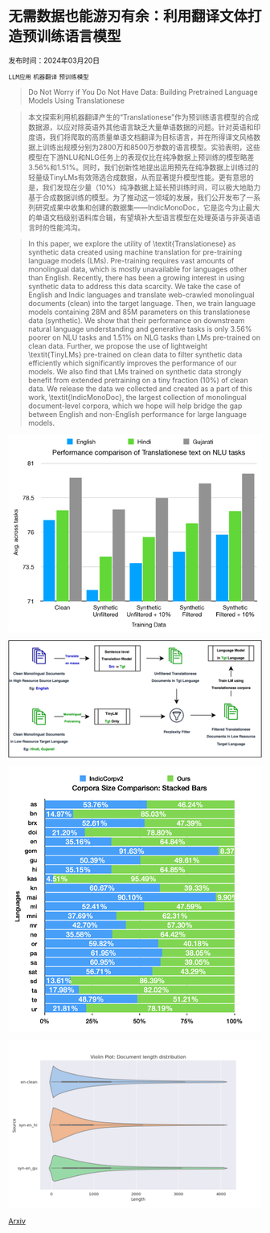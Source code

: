 # 无需数据也能游刃有余：利用翻译文体打造预训练语言模型

发布时间：2024年03月20日

`LLM应用` `机器翻译` `预训练模型`

> Do Not Worry if You Do Not Have Data: Building Pretrained Language Models Using Translationese

> 本文探索利用机器翻译产生的“Translationese”作为预训练语言模型的合成数据源，以应对除英语外其他语言缺乏大量单语数据的问题。针对英语和印度语，我们将爬取的高质量单语文档翻译为目标语言，并在所得译文风格数据上训练出规模分别为2800万和8500万参数的语言模型。实验表明，这些模型在下游NLU和NLG任务上的表现仅比在纯净数据上预训练的模型略差3.56\%和1.51\%。同时，我们创新性地提出运用预先在纯净数据上训练过的轻量级TinyLMs有效筛选合成数据，从而显著提升模型性能。更有意思的是，我们发现在少量（10\%）纯净数据上延长预训练时间，可以极大地助力基于合成数据训练的模型。为了推动这一领域的发展，我们公开发布了一系列研究成果中收集和创建的数据集——IndicMonoDoc，它是迄今为止最大的单语文档级别语料库合辑，有望填补大型语言模型在处理英语与非英语语言时的性能鸿沟。

> In this paper, we explore the utility of \textit{Translationese} as synthetic data created using machine translation for pre-training language models (LMs). Pre-training requires vast amounts of monolingual data, which is mostly unavailable for languages other than English. Recently, there has been a growing interest in using synthetic data to address this data scarcity. We take the case of English and Indic languages and translate web-crawled monolingual documents (clean) into the target language. Then, we train language models containing 28M and 85M parameters on this translationese data (synthetic). We show that their performance on downstream natural language understanding and generative tasks is only 3.56\% poorer on NLU tasks and 1.51\% on NLG tasks than LMs pre-trained on clean data. Further, we propose the use of lightweight \textit{TinyLMs} pre-trained on clean data to filter synthetic data efficiently which significantly improves the performance of our models. We also find that LMs trained on synthetic data strongly benefit from extended pretraining on a tiny fraction (10\%) of clean data. We release the data we collected and created as a part of this work, \textit{IndicMonoDoc}, the largest collection of monolingual document-level corpora, which we hope will help bridge the gap between English and non-English performance for large language models.

![无需数据也能游刃有余：利用翻译文体打造预训练语言模型](../../../paper_images/2403.13638/x1.png)

![无需数据也能游刃有余：利用翻译文体打造预训练语言模型](../../../paper_images/2403.13638/ACL.jpg)

![无需数据也能游刃有余：利用翻译文体打造预训练语言模型](../../../paper_images/2403.13638/Table.png)

![无需数据也能游刃有余：利用翻译文体打造预训练语言模型](../../../paper_images/2403.13638/violin.png)

[Arxiv](https://arxiv.org/abs/2403.13638)